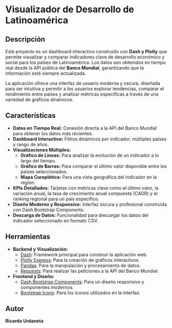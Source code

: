 # Visualizador de Desarrollo de Latinoamérica

##  Descripción

Este proyecto es un dashboard interactivo construido con **Dash y Plotly** que permite visualizar y comparar indicadores clave de desarrollo económico y social para los países de Latinoamérica. Los datos son obtenidos en tiempo real desde la API pública del **Banco Mundial**, garantizando que la información esté siempre actualizada.

La aplicación ofrece una interfaz de usuario moderna y oscura, diseñada para ser intuitiva y permitir a los usuarios explorar tendencias, comparar el rendimiento entre países y analizar métricas específicas a través de una variedad de gráficos dinámicos.

##  Características

* **Datos en Tiempo Real:** Conexión directa a la API del Banco Mundial para obtener los datos más recientes.
* **Dashboard Interactivo:** Filtros dinámicos por indicador, múltiples países y rango de años.
* **Visualizaciones Múltiples:**
    * **Gráfico de Líneas:** Para analizar la evolución de un indicador a lo largo del tiempo.
    * **Gráfico de Barras:** Para comparar el último valor disponible entre los países seleccionados.
    * **Mapa Coroplético:** Para una vista geográfica del indicador en la región.
* **KPIs Detallados:** Tarjetas con métricas clave como el último valor, la variación anual, la tasa de crecimiento anual compuesta (CAGR) y el ranking regional para un país específico.
* **Diseño Moderno y Responsivo:** Interfaz oscura y profesional construida con Dash Bootstrap Components.
* **Descarga de Datos:** Funcionalidad para descargar los datos del indicador seleccionado en formato CSV.

##  Herramientas

* **Backend y Visualización:**
    * [Dash](https://dash.plotly.com/): Framework principal para construir la aplicación web.
    * [Plotly Express](https://plotly.com/python/plotly-express/): Para la creación de gráficos interactivos.
    * [Pandas](https://pandas.pydata.org/): Para la manipulación y procesamiento de datos.
    * [Requests](https://requests.readthedocs.io/en/latest/): Para realizar las peticiones a la API del Banco Mundial.
* **Frontend y Diseño:**
    * [Dash Bootstrap Components](https://dash-bootstrap-components.opensource.faculty.ai/): Para un diseño responsivo y componentes modernos.
    * [Bootstrap Icons](https://icons.getbootstrap.com/): Para los íconos utilizados en la interfaz.

## Autor
**Ricardo Urdaneta**

